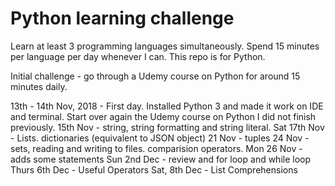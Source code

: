 # Python learning challenge

Learn at least 3 programming languages simultaneously.
Spend 15 minutes per language per day whenever I can.
This repo is for Python.

Initial challenge - go through a Udemy course on Python for around 15 minutes daily.

13th - 14th Nov, 2018 - First day. Installed Python 3 and made it work on IDE and terminal. Start over again the Udemy course on Python I did not finish previously.
15th Nov - string, string formatting and string literal.
Sat 17th Nov - Lists. dictionaries (equivalent to JSON object)
21 Nov - tuples
24 Nov - sets, reading and writing to files. comparision operators.
Mon 26 Nov - adds some statements
Sun 2nd Dec - review and for loop and while loop 
Thurs 6th Dec - Useful Operators
Sat, 8th Dec - List Comprehensions